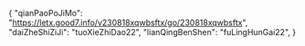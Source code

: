 {
 "qianPaoPoJiMo": "https://letx.good7.info/v230818xqwbsftx/go/230818xqwbsftx",
 "daiZheShiZiJi": "tuoXieZhiDao22",
 "lianQingBenShen": "fuLingHunGai22",
}
